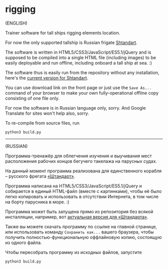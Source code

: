 # rigging

(ENGLISH)

Trainer software for tall ships rigging elements location.

For now the only supported tallship is Russian frigate [Shtandart](https://www.shtandart.ru/en/frigate/).

The software is written in HTML5/CSS3/JavaScript/ES5.1/jQuery and is supposed to be compiled into a single HTML file (including images) to be easily deployable and run offline, including onboard a tall ship at sea. :)

The software thus is easily run from the repository without any installation, here's the [current version for Shtandart](https://rawgit.com/jolaf/rigging/master/shtandart.html).

You can use download link on the front page or just use the `Save As...` command of your browser to make your own fully-operational offline copy consisting of one file only.

For now the software is in Russian language only, sorry. And Google Translate for sites won't help also, sorry.

To re-compile from source files, run
```
python3 build.py
```

---

(RUSSIAN)

Программа-тренажёр для облегчения изучения и выучивания мест расположения рабочих концов бегучего такелажа на парусных судах.

На данный момент программа реализована для единственного корабля &ndash; русского фрегата [«Штандарт»](https://www.shtandart.ru/frigate/).

Программа написана на HTML5/CSS3/JavaScript/ES5.1/jQuery и собирается в единый HTML-файл (вместе с картинками), чтобы её было легко копировать и использовать в отсутствии Интернета, в том числе на борту парусника в море. :)

Программа может быть запущена прямо из репозитория без всякой инсталляции, например, вот [актуальная версия для «Штандарта»](https://rawgit.com/jolaf/rigging/master/shtandart.html).

Также вы можете скачать программу по ссылке на главной странице, или использовать команду `Сохранить как...` вашего браузера, чтобы получить полностью-функциональную оффлайновую копию, состоящую из одного файла.

Чтобы пересобрать программу из исходных файлов, запустите
```
python3 build.py
```
